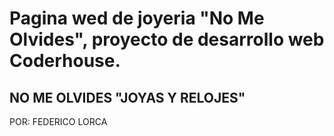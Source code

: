 # Pagina wed de joyeria "No Me Olvides", proyecto de desarrollo web Coderhouse.

## NO ME OLVIDES "JOYAS Y RELOJES"

POR: FEDERICO LORCA
